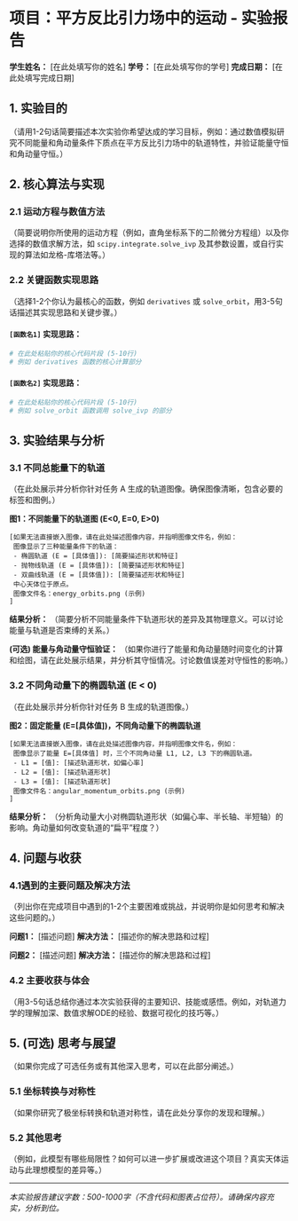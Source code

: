 # 项目：平方反比引力场中的运动 - 实验报告

**学生姓名：** [在此处填写你的姓名]
**学号：** [在此处填写你的学号]
**完成日期：** [在此处填写完成日期]

## 1. 实验目的

（请用1-2句话简要描述本次实验你希望达成的学习目标，例如：通过数值模拟研究不同能量和角动量条件下质点在平方反比引力场中的轨道特性，并验证能量守恒和角动量守恒。）

## 2. 核心算法与实现

### 2.1 运动方程与数值方法
（简要说明你所使用的运动方程（例如，直角坐标系下的二阶微分方程组）以及你选择的数值求解方法，如 `scipy.integrate.solve_ivp` 及其参数设置，或自行实现的算法如龙格-库塔法等。）

### 2.2 关键函数实现思路
（选择1-2个你认为最核心的函数，例如 `derivatives` 或 `solve_orbit`，用3-5句话描述其实现思路和关键步骤。）

#### `[函数名1]` 实现思路：

```python
# 在此处粘贴你的核心代码片段 (5-10行)
# 例如 derivatives 函数的核心计算部分
```

#### `[函数名2]` 实现思路：

```python
# 在此处粘贴你的核心代码片段 (5-10行)
# 例如 solve_orbit 函数调用 solve_ivp 的部分
```

## 3. 实验结果与分析

### 3.1 不同总能量下的轨道

（在此处展示并分析你针对任务 A 生成的轨道图像。确保图像清晰，包含必要的标签和图例。）

**图1：不同能量下的轨道图 (E<0, E=0, E>0)**

```
[如果无法直接嵌入图像，请在此处描述图像内容，并指明图像文件名，例如：
 图像显示了三种能量条件下的轨道：
 - 椭圆轨道 (E = [具体值]): [简要描述形状和特征]
 - 抛物线轨道 (E = [具体值]): [简要描述形状和特征]
 - 双曲线轨道 (E = [具体值]): [简要描述形状和特征]
 中心天体位于原点。
 图像文件名：energy_orbits.png (示例)
]
```

**结果分析：**
（简要分析不同能量条件下轨道形状的差异及其物理意义。可以讨论能量与轨道是否束缚的关系。）

**(可选) 能量与角动量守恒验证：**
（如果你进行了能量和角动量随时间变化的计算和绘图，请在此处展示结果，并分析其守恒情况。讨论数值误差对守恒性的影响。）

### 3.2 不同角动量下的椭圆轨道 (E < 0)

（在此处展示并分析你针对任务 B 生成的轨道图像。）

**图2：固定能量 (E=[具体值])，不同角动量下的椭圆轨道**

```
[如果无法直接嵌入图像，请在此处描述图像内容，并指明图像文件名，例如：
 图像显示了能量 E=[具体值] 时，三个不同角动量 L1, L2, L3 下的椭圆轨道。
 - L1 = [值]: [描述轨道形状，如偏心率]
 - L2 = [值]: [描述轨道形状]
 - L3 = [值]: [描述轨道形状]
 图像文件名：angular_momentum_orbits.png (示例)
]
```

**结果分析：**
（分析角动量大小对椭圆轨道形状（如偏心率、半长轴、半短轴）的影响。角动量如何改变轨道的“扁平”程度？）

## 4. 问题与收获

### 4.1遇到的主要问题及解决方法
（列出你在完成项目中遇到的1-2个主要困难或挑战，并说明你是如何思考和解决这些问题的。）

**问题1：** [描述问题]
**解决方法：** [描述你的解决思路和过程]

**问题2：** [描述问题]
**解决方法：** [描述你的解决思路和过程]

### 4.2 主要收获与体会
（用3-5句话总结你通过本次实验获得的主要知识、技能或感悟。例如，对轨道力学的理解加深、数值求解ODE的经验、数据可视化的技巧等。）

## 5. (可选) 思考与展望

（如果你完成了可选任务或有其他深入思考，可以在此部分阐述。）

### 5.1 坐标转换与对称性
（如果你研究了极坐标转换和轨道对称性，请在此处分享你的发现和理解。）

### 5.2 其他思考
（例如，此模型有哪些局限性？如何可以进一步扩展或改进这个项目？真实天体运动与此理想模型的差异等。）

---

_本实验报告建议字数：500-1000字（不含代码和图表占位符）。请确保内容充实，分析到位。_
